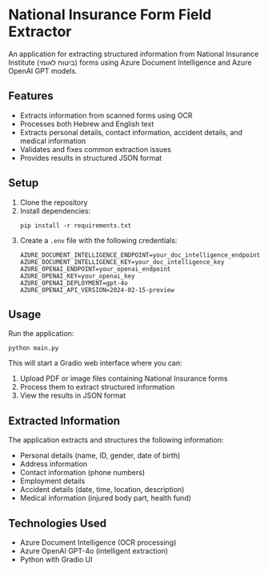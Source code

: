 # National Insurance Form Field Extractor

An application for extracting structured information from National Insurance Institute (ביטוח לאומי) forms using Azure Document Intelligence and Azure OpenAI GPT models.

## Features

- Extracts information from scanned forms using OCR
- Processes both Hebrew and English text
- Extracts personal details, contact information, accident details, and medical information
- Validates and fixes common extraction issues
- Provides results in structured JSON format

## Setup

1. Clone the repository
2. Install dependencies:
   ```
   pip install -r requirements.txt
   ```
3. Create a `.env` file with the following credentials:
   ```
   AZURE_DOCUMENT_INTELLIGENCE_ENDPOINT=your_doc_intelligence_endpoint
   AZURE_DOCUMENT_INTELLIGENCE_KEY=your_doc_intelligence_key
   AZURE_OPENAI_ENDPOINT=your_openai_endpoint
   AZURE_OPENAI_KEY=your_openai_key
   AZURE_OPENAI_DEPLOYMENT=gpt-4o
   AZURE_OPENAI_API_VERSION=2024-02-15-preview
   ```

## Usage

Run the application:
```
python main.py
```

This will start a Gradio web interface where you can:
1. Upload PDF or image files containing National Insurance forms
2. Process them to extract structured information
3. View the results in JSON format

## Extracted Information

The application extracts and structures the following information:
- Personal details (name, ID, gender, date of birth)
- Address information
- Contact information (phone numbers)
- Employment details
- Accident details (date, time, location, description)
- Medical information (injured body part, health fund)

## Technologies Used

- Azure Document Intelligence (OCR processing)
- Azure OpenAI GPT-4o (intelligent extraction)
- Python with Gradio UI 